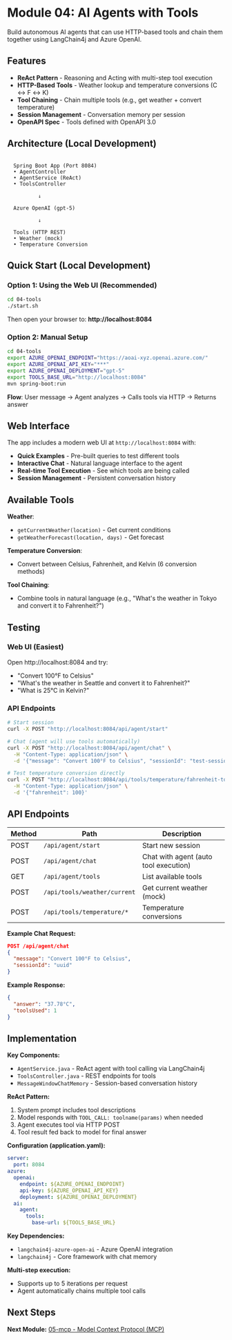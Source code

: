 # Module 04: AI Agents with Tools

Build autonomous AI agents that can use HTTP-based tools and chain them together using LangChain4j and Azure OpenAI.

## Features

- **ReAct Pattern** - Reasoning and Acting with multi-step tool execution
- **HTTP-Based Tools** - Weather lookup and temperature conversions (C ↔ F ↔ K)
- **Tool Chaining** - Chain multiple tools (e.g., get weather + convert temperature)
- **Session Management** - Conversation memory per session
- **OpenAPI Spec** - Tools defined with OpenAPI 3.0

## Architecture (Local Development)

```

  Spring Boot App (Port 8084)      
  • AgentController             
  • AgentService (ReAct)        
  • ToolsController             

          ↓

  Azure OpenAI (gpt-5)     

          ↓

  Tools (HTTP REST)              
  • Weather (mock)               
  • Temperature Conversion                   

```

## Quick Start (Local Development)

### Option 1: Using the Web UI (Recommended)

```bash
cd 04-tools
./start.sh
```

Then open your browser to: **http://localhost:8084**

### Option 2: Manual Setup

```bash
cd 04-tools
export AZURE_OPENAI_ENDPOINT="https://aoai-xyz.openai.azure.com/"
export AZURE_OPENAI_API_KEY="***"
export AZURE_OPENAI_DEPLOYMENT="gpt-5"
export TOOLS_BASE_URL="http://localhost:8084"
mvn spring-boot:run
```

**Flow**: User message → Agent analyzes → Calls tools via HTTP → Returns answer

## Web Interface

The app includes a modern web UI at `http://localhost:8084` with:
- **Quick Examples** - Pre-built queries to test different tools
- **Interactive Chat** - Natural language interface to the agent
- **Real-time Tool Execution** - See which tools are being called
- **Session Management** - Persistent conversation history

## Available Tools

**Weather**:
- `getCurrentWeather(location)` - Get current conditions
- `getWeatherForecast(location, days)` - Get forecast

**Temperature Conversion**:
- Convert between Celsius, Fahrenheit, and Kelvin (6 conversion methods)

**Tool Chaining**:
- Combine tools in natural language (e.g., "What's the weather in Tokyo and convert it to Fahrenheit?")

## Testing

### Web UI (Easiest)
Open http://localhost:8084 and try:
- "Convert 100°F to Celsius"
- "What's the weather in Seattle and convert it to Fahrenheit?"
- "What is 25°C in Kelvin?"

### API Endpoints

```bash
# Start session
curl -X POST "http://localhost:8084/api/agent/start"

# Chat (agent will use tools automatically)
curl -X POST "http://localhost:8084/api/agent/chat" \
  -H "Content-Type: application/json" \
  -d '{"message": "Convert 100°F to Celsius", "sessionId": "test-session"}'

# Test temperature conversion directly
curl -X POST "http://localhost:8084/api/tools/temperature/fahrenheit-to-celsius" \
  -H "Content-Type: application/json" \
  -d '{"fahrenheit": 100}'
```


## API Endpoints

| Method | Path | Description |
|--------|------|-------------|
| POST | `/api/agent/start` | Start new session |
| POST | `/api/agent/chat` | Chat with agent (auto tool execution) |
| GET | `/api/agent/tools` | List available tools |
| POST | `/api/tools/weather/current` | Get current weather (mock) |
| POST | `/api/tools/temperature/*` | Temperature conversions |

**Example Chat Request:**
```json
POST /api/agent/chat
{
  "message": "Convert 100°F to Celsius",
  "sessionId": "uuid"
}
```

**Example Response:**
```json
{ 
  "answer": "37.78°C", 
  "toolsUsed": 1 
}
```

## Implementation

**Key Components:**
- `AgentService.java` - ReAct agent with tool calling via LangChain4j
- `ToolsController.java` - REST endpoints for tools
- `MessageWindowChatMemory` - Session-based conversation history

**ReAct Pattern:**
1. System prompt includes tool descriptions
2. Model responds with `TOOL_CALL: toolname(params)` when needed
3. Agent executes tool via HTTP POST
4. Tool result fed back to model for final answer

**Configuration (application.yaml):**
```yaml
server:
  port: 8084
azure:
  openai:
    endpoint: ${AZURE_OPENAI_ENDPOINT}
    api-key: ${AZURE_OPENAI_API_KEY}
    deployment: ${AZURE_OPENAI_DEPLOYMENT}
  ai:
    agent:
      tools:
        base-url: ${TOOLS_BASE_URL}
```

**Key Dependencies:**
- `langchain4j-azure-open-ai` - Azure OpenAI integration
- `langchain4j` - Core framework with chat memory



**Multi-step execution:**
- Supports up to 5 iterations per request
- Agent automatically chains multiple tool calls

## Next Steps

**Next Module:** [05-mcp - Model Context Protocol (MCP)](../05-mcp/README.md)